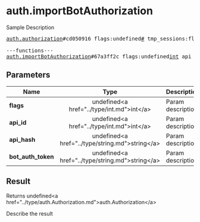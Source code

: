 # auth.importBotAuthorization

Sample Description

<pre>
<a href="../constructor/auth.authorization">auth.authorization</a>#cd050916 flags:undefined<a href="../type/#.md">#</a> tmp_sessions:flags.0?<a href="../type/int.md">int</a> user:undefined<a href="../type/User.md">User</a> = undefined<a href="../type/auth.Authorization.md">auth.Authorization</a>;

---functions---
<a href="../method/auth.importBotAuthorization.md">auth.importBotAuthorization</a>#67a3ff2c flags:undefined<a href="../type/int.md">int</a> api_id:undefined<a href="../type/int.md">int</a> api_hash:undefined<a href="../type/string.md">string</a> bot_auth_token:undefined<a href="../type/string.md">string</a> = undefined<a href="../type/auth.Authorization.md">auth.Authorization</a>;
</pre>

## Parameters

| Name | Type | Description |
|------|:----:|-------------|
| **flags** | undefined&lt;a href=&#34;../type/int.md&#34;&gt;int&lt;/a&gt; | Param description |
| **api_id** | undefined&lt;a href=&#34;../type/int.md&#34;&gt;int&lt;/a&gt; | Param description |
| **api_hash** | undefined&lt;a href=&#34;../type/string.md&#34;&gt;string&lt;/a&gt; | Param description |
| **bot_auth_token** | undefined&lt;a href=&#34;../type/string.md&#34;&gt;string&lt;/a&gt; | Param description |

## Result

Returns undefined&lt;a href=&#34;../type/auth.Authorization.md&#34;&gt;auth.Authorization&lt;/a&gt;

Describe the result


